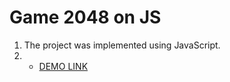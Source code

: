 # Game 2048 on JS
1. The project was implemented using JavaScript.
1. - [DEMO LINK](https://anothar.github.io/game-2048/)
